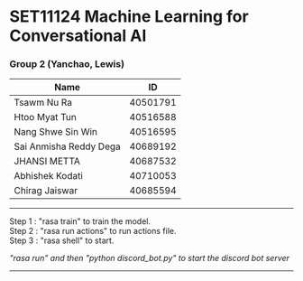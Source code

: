 # SET11124 Machine Learning for Conversational AI
### Group 2 (Yanchao, Lewis)

| Name                   | ID       |
|------------------------|----------|
| Tsawm Nu Ra            | 40501791 |
| Htoo Myat Tun          | 40516588 |
| Nang Shwe Sin Win      | 40516595 |
| Sai Anmisha Reddy Dega | 40689192 |
| JHANSI METTA           | 40687532 |
| Abhishek Kodati        | 40710053 |
| Chirag Jaiswar         | 40685594 |

---
Step 1 : "rasa train" to train the model.<br />
Step 2 : "rasa run actions" to run actions file.<br />
Step 3 : "rasa shell" to start.<br />

*"rasa run" and then "python discord_bot.py" to start the discord bot server*

---